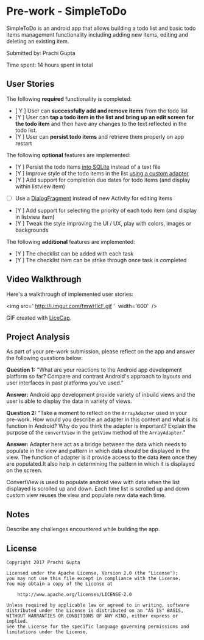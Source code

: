 # Pre-work - SimpleToDo

SimpleToDo is an android app that allows building a todo list and basic todo items management functionality including adding new items, editing and deleting an existing item.

Submitted by: Prachi Gupta

Time spent: 14 hours spent in total

## User Stories

The following **required** functionality is completed:

* [ Y ] User can **successfully add and remove items** from the todo list
* [Y ] User can **tap a todo item in the list and bring up an edit screen for the todo item** and then have any changes to the text reflected in the todo list.
* [Y ] User can **persist todo items** and retrieve them properly on app restart

The following **optional** features are implemented:

* [Y ] Persist the todo items [into SQLite](http://guides.codepath.com/android/Persisting-Data-to-the-Device#sqlite) instead of a text file
* [Y ] Improve style of the todo items in the list [using a custom adapter](http://guides.codepath.com/android/Using-an-ArrayAdapter-with-ListView)
* [Y ] Add support for completion due dates for todo items (and display within listview item)
* [ ] Use a [DialogFragment](http://guides.codepath.com/android/Using-DialogFragment) instead of new Activity for editing items
* [Y ] Add support for selecting the priority of each todo item (and display in listview item)
* [Y ] Tweak the style improving the UI / UX, play with colors, images or backgrounds

The following **additional** features are implemented:

* [Y ] The checklist can be added with each task
* [Y ] The checklist item can be strike through once task is completed

## Video Walkthrough

Here's a walkthrough of implemented user stories:

<img src=' http://i.imgur.com/fmwHlcF.gif '  width='600'  />

GIF created with [LiceCap](http://www.cockos.com/licecap/).

## Project Analysis

As part of your pre-work submission, please reflect on the app and answer the following questions below:

**Question 1:** "What are your reactions to the Android app development platform so far? Compare and contrast Android's approach to layouts and user interfaces in past platforms you've used."

**Answer:** Android app development provide variety of inbuild views and the user is able to display the data in variety of views.


**Question 2:** "Take a moment to reflect on the `ArrayAdapter` used in your pre-work. How would you describe an adapter in this context and what is its function in Android? Why do you think the adapter is important? Explain the purpose of the `convertView` in the `getView` method of the `ArrayAdapter`."

**Answer:** Adapter here act as a bridge between the data which needs to populate in the view and pattern in which data should be displayed in the view. The function of adapter is it provide access to the data item once they are populated.It also help in determining the pattern in which it is displayed on the screen.

ConvertView is used to populate android view with data when the list displayed is scrolled up and down. Each time list is scrolled up and down custom view reuses the view and populate new data each time.

## Notes

Describe any challenges encountered while building the app.

## License

    Copyright 2017 Prachi Gupta

    Licensed under the Apache License, Version 2.0 (the "License");
    you may not use this file except in compliance with the License.
    You may obtain a copy of the License at

        http://www.apache.org/licenses/LICENSE-2.0

    Unless required by applicable law or agreed to in writing, software
    distributed under the License is distributed on an "AS IS" BASIS,
    WITHOUT WARRANTIES OR CONDITIONS OF ANY KIND, either express or implied.
    See the License for the specific language governing permissions and
    limitations under the License.
